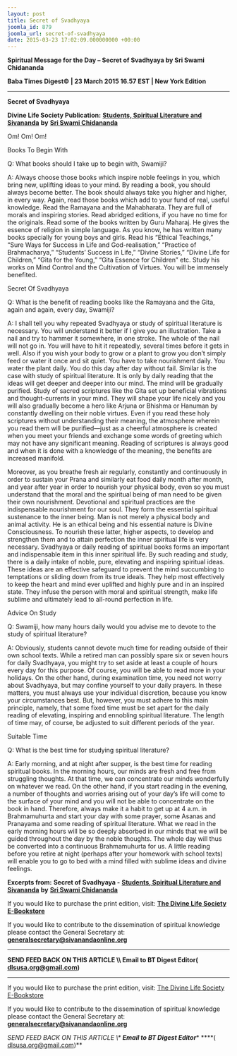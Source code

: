 ```yaml
---
layout: post
title: Secret of Svadhyaya
joomla_id: 879
joomla_url: secret-of-svadhyaya
date: 2015-03-23 17:02:09.000000000 +00:00
---
```

  

















































**Spiritual Message for the Day – Secret of Svadhyaya by Sri Swami Chidananda**

**Baba Times Digest© | 23 March 2015 16.57 EST | New York Edition**



* * *

**Secret of Svadhyaya**

**Divine Life Society Publication:** [**Students, Spiritual Literature and Sivananda**](http://www.dlshq.org/download/literature.htm#_VPID_9) **by** [**Sri Swami Chidananda**](http://www.dlshq.org/saints/chida.htm)

Om! Om! Om!

Books To Begin With

Q: What books should I take up to begin with, Swamiji?

A: Always choose those books which inspire noble feelings in you, which bring new, uplifting ideas to your mind. By reading a book, you should always become better. The book should always take you higher and higher, in every way. Again, read those books which add to your fund of real, useful knowledge. Read the Ramayana and the Mahabharata. They are full of morals and inspiring stories. Read abridged editions, if you have no time for the originals. Read some of the books written by Guru Maharaj. He gives the essence of religion in simple language. As you know, he has written many books specially for young boys and girls. Read his “Ethical Teachings,” “Sure Ways for Success in Life and God-realisation,” “Practice of Brahmacharya,” “Students’ Success in Life,” “Divine Stories,” “Divine Life for Children,” “Gita for the Young,” “Gita Essence for Children” etc. Study his works on Mind Control and the Cultivation of Virtues. You will be immensely benefited.

Secret Of Svadhyaya

Q: What is the benefit of reading books like the Ramayana and the Gita, again and again, every day, Swamiji?

A: I shall tell you why repeated Svadhyaya or study of spiritual literature is necessary. You will understand it better if I give you an illustration. Take a nail and try to hammer it somewhere, in one stroke. The whole of the nail will not go in. You will have to hit it repeatedly, several times before it gets in well. Also if you wish your body to grow or a plant to grow you don’t simply feed or water it once and sit quiet. You have to take nourishment daily. You water the plant daily. You do this day after day without fail. Similar is the case with study of spiritual literature. It is only by daily reading that the ideas will get deeper and deeper into our mind. The mind will be gradually purified. Study of sacred scriptures like the Gita set up beneficial vibrations and thought-currents in your mind. They will shape your life nicely and you will also gradually become a hero like Arjuna or Bhishma or Hanuman by constantly dwelling on their noble virtues. Even if you read these holy scriptures without understanding their meaning, the atmosphere wherein you read them will be purified—just as a cheerful atmosphere is created when you meet your friends and exchange some words of greeting which may not have any significant meaning. Reading of scriptures is always good and when it is done with a knowledge of the meaning, the benefits are increased manifold.

Moreover, as you breathe fresh air regularly, constantly and continuously in order to sustain your Prana and similarly eat food daily month after month, and year after year in order to nourish your physical body, even so you must understand that the moral and the spiritual being of man need to be given their own nourishment. Devotional and spiritual practices are the indispensable nourishment for our soul. They form the essential spiritual sustenance to the inner being. Man is not merely a physical body and animal activity. He is an ethical being and his essential nature is Divine Consciousness. To nourish these latter, higher aspects, to develop and strengthen them and to attain perfection the inner spiritual life is very necessary. Svadhyaya or daily reading of spiritual books forms an important and indispensable item in this inner spiritual life. By such reading and study, there is a daily intake of noble, pure, elevating and inspiring spiritual ideas. These ideas are an effective safeguard to prevent the mind succumbing to temptations or sliding down from its true ideals. They help most effectively to keep the heart and mind ever uplifted and highly pure and in an inspired state. They infuse the person with moral and spiritual strength, make life sublime and ultimately lead to all-round perfection in life.

Advice On Study

Q: Swamiji, how many hours daily would you advise me to devote to the study of spiritual literature?

A: Obviously, students cannot devote much time for reading outside of their own school texts. While a retired man can possibly spare six or seven hours for daily Svadhyaya, you might try to set aside at least a couple of hours every day for this purpose. Of course, you will be able to read more in your holidays. On the other hand, during examination time, you need not worry about Svadhyaya, but may confine yourself to your daily prayers. In these matters, you must always use your individual discretion, because you know your circumstances best. But, however, you must adhere to this main principle, namely, that some fixed time must be set apart for the daily reading of elevating, inspiring and ennobling spiritual literature. The length of time may, of course, be adjusted to suit different periods of the year.

Suitable Time

Q: What is the best time for studying spiritual literature?

A: Early morning, and at night after supper, is the best time for reading spiritual books. In the morning hours, our minds are fresh and free from struggling thoughts. At that time, we can concentrate our minds wonderfully on whatever we read. On the other hand, if you start reading in the evening, a number of thoughts and worries arising out of your day’s life will come to the surface of your mind and you will not be able to concentrate on the book in hand. Therefore, always make it a habit to get up at 4 a.m. in Brahmamuhurta and start your day with some prayer, some Asanas and Pranayama and some reading of spiritual literature. What we read in the early morning hours will be so deeply absorbed in our minds that we will be guided throughout the day by the noble thoughts. The whole day will thus be converted into a continuous Brahmamuhurta for us. A little reading before you retire at night (perhaps after your homework with school texts) will enable you to go to bed with a mind filled with sublime ideas and divine feelings.



**Excerpts from:**  **Secret of Svadhyaya -** [**Students, Spiritual Literature and Sivananda**](http://www.dlshq.org/download/literature.htm#_VPID_9) **by** [**Sri Swami Chidananda**](http://www.dlshq.org/saints/chida.htm)

If you would like to purchase the print edition, visit: **[The Divine Life Society E-Bookstore](http://www.dlshq.org/download/download.htm)**

If you would like to contribute to the dissemination of spiritual knowledge please contact the General Secretary at: [](mailto:%20%3Cscript%20type=%27text/javascript%27%3E%20%3C%21--%20var%20prefix%20=%20%27ma%27%20+%20%27il%27%20+%20%27to%27;%20var%20path%20=%20%27hr%27%20+%20%27ef%27%20+%20%27=%27;%20var%20addy57016%20=%20%27generalsecretary%27%20+%20%27@%27;%20addy57016%20=%20addy57016%20+%20%27sivanandaonline%27%20+%20%27.%27%20+%20%27org%27;%20document.write%28%27%3Ca%20%27%20+%20path%20+%20%27%5C%27%27%20+%20prefix%20+%20%27:%27%20+%20addy57016%20+%20%27%5C%27%3E%27%29;%20document.write%28addy57016%29;%20document.write%28%27%3C%5C/a%3E%27%29;%20//--%3E%5Cn%20%3C/script%3E%3Cscript%20type=%27text/javascript%27%3E%20%3C%21--%20document.write%28%27%3Cspan%20style=%5C%27display:%20none;%5C%27%3E%27%29;%20//--%3E%20%3C/script%3EThis%20email%20address%20is%20being%20protected%20from%20spambots.%20You%20need%20JavaScript%20enabled%20to%20view%20it.%20%3Cscript%20type=%27text/javascript%27%3E%20%3C%21--%20document.write%28%27%3C/%27%29;%20document.write%28%27span%3E%27%29;%20//--%3E%20%3C/script%3E?subject=Contribution%20to%20Dissemination%20of%20Spiritual%20Knowledge) **generalsecretary@sivanandaonline.org**

****

**SEND FEED BACK ON THIS ARTICLE \\\ Email to BT Digest Editor[](mailto:%20%3Cscript%20type=%27text/javascript%27%3E%20%3C%21--%20var%20prefix%20=%20%27ma%27%20+%20%27il%27%20+%20%27to%27;%20var%20path%20=%20%27hr%27%20+%20%27ef%27%20+%20%27=%27;%20var%20addy72654%20=%20%27dlsusa.org%27%20+%20%27@%27;%20addy72654%20=%20addy72654%20+%20%27gmail%27%20+%20%27.%27%20+%20%27com%27;%20document.write%28%27%3Ca%20%27%20+%20path%20+%20%27%5C%27%27%20+%20prefix%20+%20%27:%27%20+%20addy72654%20+%20%27%5C%27%3E%27%29;%20document.write%28addy72654%29;%20document.write%28%27%3C%5C/a%3E%27%29;%20//--%3E%5Cn%20%3C/script%3E%3Cscript%20type=%27text/javascript%27%3E%20%3C%21--%20document.write%28%27%3Cspan%20style=%5C%27display:%20none;%5C%27%3E%27%29;%20//--%3E%20%3C/script%3EThis%20email%20address%20is%20being%20protected%20from%20spambots.%20You%20need%20JavaScript%20enabled%20to%20view%20it.%20%3Cscript%20type=%27text/javascript%27%3E%20%3C%21--%20document.write%28%27%3C/%27%29;%20document.write%28%27span%3E%27%29;%20//--%3E%20%3C/script%3E?subject=DLS%20Posts)( [dlsusa.org@gmail.com](mailto:dlsusa.org@gmail.com))**



* * *



  

If you would like to purchase the print edition, visit: [The Divine Life Society E-Bookstore](http://www.dlshq.org/download/download.htm)

If you would like to contribute to the dissemination of spiritual knowledge please contact the General Secretary at: **[generalsecretary@sivanandaonline.org](mailto:generalsecretary@sivanandaonline.org)**

**SEND FEED BACK ON THIS ARTICLE \\\**  **Email to BT Digest Editor**** [](mailto:%20%3Cscript%20type=%27text/javascript%27%3E%20%3C%21--%20var%20prefix%20=%20%27ma%27%20+%20%27il%27%20+%20%27to%27;%20var%20path%20=%20%27hr%27%20+%20%27ef%27%20+%20%27=%27;%20var%20addy72654%20=%20%27dlsusa.org%27%20+%20%27@%27;%20addy72654%20=%20addy72654%20+%20%27gmail%27%20+%20%27.%27%20+%20%27com%27;%20document.write%28%27%3Ca%20%27%20+%20path%20+%20%27%5C%27%27%20+%20prefix%20+%20%27:%27%20+%20addy72654%20+%20%27%5C%27%3E%27%29;%20document.write%28addy72654%29;%20document.write%28%27%3C%5C/a%3E%27%29;%20//--%3E%5Cn%20%3C/script%3E%3Cscript%20type=%27text/javascript%27%3E%20%3C%21--%20document.write%28%27%3Cspan%20style=%5C%27display:%20none;%5C%27%3E%27%29;%20//--%3E%20%3C/script%3EThis%20email%20address%20is%20being%20protected%20from%20spambots.%20You%20need%20JavaScript%20enabled%20to%20view%20it.%20%3Cscript%20type=%27text/javascript%27%3E%20%3C%21--%20document.write%28%27%3C/%27%29;%20document.write%28%27span%3E%27%29;%20//--%3E%20%3C/script%3E?subject=DLS%20Posts)****( [dlsusa.org@gmail.com](mailto:dlsusa.org@gmail.com))**  
